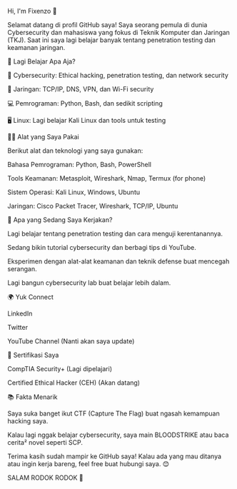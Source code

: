Hi, I'm Fixenzo 👋



Selamat datang di profil GitHub saya! Saya seorang pemula di dunia Cybersecurity dan mahasiswa yang fokus di Teknik Komputer dan Jaringan (TKJ). Saat ini saya lagi belajar banyak tentang penetration testing dan keamanan jaringan.

🌱 Lagi Belajar Apa Aja?

🔐 Cybersecurity: Ethical hacking, penetration testing, dan network security

📡 Jaringan: TCP/IP, DNS, VPN, dan Wi-Fi security

💻 Pemrograman: Python, Bash, dan sedikit scripting

🖥️ Linux: Lagi belajar Kali Linux dan tools untuk testing


🧑‍💻 Alat yang Saya Pakai

Berikut alat dan teknologi yang saya gunakan:

Bahasa Pemrograman: Python, Bash, PowerShell

Tools Keamanan: Metasploit, Wireshark, Nmap, Termux (for phone)

Sistem Operasi: Kali Linux, Windows, Ubuntu

Jaringan: Cisco Packet Tracer, Wireshark, TCP/IP, Ubuntu


🚀 Apa yang Sedang Saya Kerjakan?

Lagi belajar tentang penetration testing dan cara menguji kerentanannya.

Sedang bikin tutorial cybersecurity dan berbagi tips di YouTube.

Eksperimen dengan alat-alat keamanan dan teknik defense buat mencegah serangan.

Lagi bangun cybersecurity lab buat belajar lebih dalam.


🌍 Yuk Connect

LinkedIn

Twitter

YouTube Channel (Nanti akan saya update)


📄 Sertifikasi Saya

CompTIA Security+ (Lagi dipelajari)

Certified Ethical Hacker (CEH) (Akan datang)


📚 Fakta Menarik

Saya suka banget ikut CTF (Capture The Flag) buat ngasah kemampuan hacking saya.

Kalau lagi nggak belajar cybersecurity, saya main BLOODSTRIKE atau baca cerita² novel seperti SCP.


Terima kasih sudah mampir ke GitHub saya! Kalau ada yang mau ditanya atau ingin kerja bareng, feel free buat hubungi saya. 😊

SALAM RODOK RODOK 🤟


